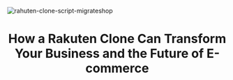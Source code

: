 ![rahuten-clone-script-migrateshop](https://github.com/migrateshop/rahuten-clone/assets/77200601/41cdf5cc-129a-43a6-81e4-e6b8e58f4606)


<h1 align="center"> How a Rakuten Clone Can Transform Your Business and the Future of E-commerce </h1>


